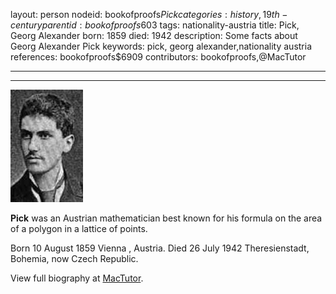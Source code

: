 layout: person
nodeid: bookofproofs$Pick
categories: history,19th-century
parentid: bookofproofs$603
tags: nationality-austria
title: Pick, Georg Alexander
born: 1859
died: 1942
description: Some facts about Georg Alexander Pick
keywords: pick, georg alexander,nationality austria
references: bookofproofs$6909
contributors: bookofproofs,@MacTutor

---


---

![Pick.jpg](https://github.com/bookofproofs/bookofproofs.github.io/blob/main/_sources/_assets/images/portraits/Pick.jpg?raw=true)

**Pick** was an Austrian mathematician best known for his formula on the area of a polygon in a lattice of points.

Born 10 August 1859 Vienna , Austria. Died 26 July 1942 Theresienstadt, Bohemia, now Czech Republic.


View full biography at [MacTutor](https://mathshistory.st-andrews.ac.uk/Biographies/Pick/).